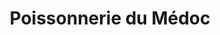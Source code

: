 ---
title: "Poissonnerie du Médoc"
url: /saint-vivien-de-medoc/poissonnerie-du-medoc/
shop: fruits de mer
---